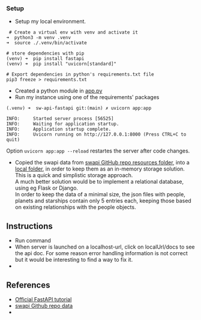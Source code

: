 ### Setup

- Setup my local environment. 
```
 # Create a virtual env with venv and activate it   
➜  python3 -m venv .venv     
➜  source ./.venv/bin/activate 

# store dependencies with pip
(venv) ➜  pip install fastapi
(venv) ➜  pip install "uvicorn[standard]"

# Export dependencies in python's requirements.txt file
pip3 freeze > requirements.txt
```
- Created a python module in [app.py](../app.py) 
- Run my instance using one of the requirements' packages
``` 
(.venv) ➜  sw-api-fastapi git:(main) ✗ uvicorn app:app 

INFO:     Started server process [56525]
INFO:     Waiting for application startup.
INFO:     Application startup complete.
INFO:     Uvicorn running on http://127.0.0.1:8000 (Press CTRL+C to quit)
```
Option `uvicorn app:app --reload` restartes the server after code changes.

- Copied the swapi data from [swapi GitHub repo resources folder](https://github.com/phalt/swapi/tree/master/resources/fixtures), 
into a [local folder](../resources), in order to keep them as an in-memory storage solution.
This is a quick and simplistic storage approach. 
<br>A much better solution would be to implement a relational database, using eg Flask or Django.
<br>In order to keep the data of a minimal size, the json files with people, planets and starships contain only 5 entries each, keeping those based on existing relationships with the people objects.

## Instructions
- Run command
- When server is launched on a localhost-url, click on localUrl/docs to see the api doc. 
For some reason error handling information is not correct but it would be interesting to find a way to fix it.
- 

## References
- [Official FastAPI tutorial](https://github.com/phalt/swapi/tree/master/resources/fixtures)
- [swapi Github repo data](https://github.com/phalt/swapi/tree/master/resources/fixtures)
- 